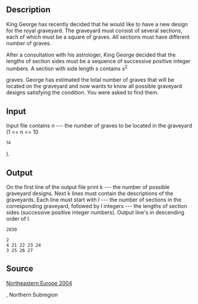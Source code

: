 <h2>Description</h2><p>King George has recently decided that he would like to have a new design for the royal graveyard. The graveyard must consist of several sections, each of which must be a square of graves. All sections must have different number of graves. 
</p>After a consultation with his astrologer, King George decided that the lengths of section sides must be a sequence of successive positive integer numbers. A section with side length s contains s<sup>2</sup><p> graves. George has estimated the total number of graves that will be located on the graveyard and now wants to know all possible graveyard designs satisfying the condition. You were asked to find them. </p><h2>Input</h2><p>Input file contains n --- the number of graves to be located in the graveyard (1 &lt;= n &lt;= 10</p><sup>14</sup><p> ). </p><h2>Output</h2><p>On the first line of the output file print k --- the number of possible graveyard designs. Next k lines must contain the descriptions of the graveyards. Each line must start with l --- the number of sections in the corresponding graveyard, followed by l integers --- the lengths of section sides (successive positive integer numbers). Output line's in descending order of l.</p><pre><code class="language-input1">2030</code></pre><pre><code class="language-output1">2
4 21 22 23 24
3 25 26 27</code></pre><h2>Source</h2><a href="searchproblem?field=source&amp;key=Northeastern+Europe+2004">Northeastern Europe 2004</a><p>, Northern Subregion</p>